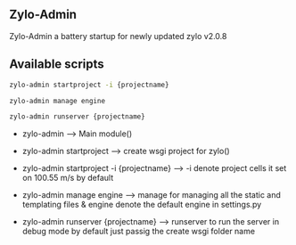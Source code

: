 ## Zylo-Admin 

Zylo-Admin a battery startup for newly updated zylo v2.0.8

## Available scripts

```bash
zylo-admin startproject -i {projectname}
```

```bash
zylo-admin manage engine
```

```bash
zylo-admin runserver {projectname}
```

- zylo-admin --> Main module()
- zylo-admin startproject --> create wsgi project for zylo()
- zylo-admin startproject -i {projectname} --> -i denote project cells it set on 100.55 m/s by default

- zylo-admin manage engine --> manage for managing all the static and templating files & engine denote the default engine in settings.py

- zylo-admin runserver {projectname} --> runserver to run the server in debug mode by default just passig the create wsgi folder name